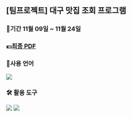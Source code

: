## [팀프로젝트] 대구 맛집 조회 프로그램

### 📆기간 11월 09일 ~ 11월 24일 

### 💷[최종 PDF](https://github.com/Hyno2/CSharpProject/blob/main/ppt%20%EB%B0%8F%20%EA%B2%B0%EA%B3%BC%EB%AC%BC/Csharp%ED%94%84%EB%A1%9C%EC%A0%9D%ED%8A%B8%20%EB%A7%9B%EC%A7%91%EC%93%B0(%EB%8C%80%EA%B5%AC).pdf)

### 📓사용 언어
<img src="https://img.shields.io/badge/C%20Sharp-239120?style=for-the-badge&#x26;logo=C%20Sharp&logoColor=white"/></a> 

### 🛠 활용 도구
<img src="https://img.shields.io/badge/visualstudio-5C2D91?style=for-the-badge&#x26;logo=visualstudio&logoColor=white"/></a>
<img src="https://img.shields.io/badge/microsoftsqlserver-CC2927?style=for-the-badge&#x26;logo=microsoftsqlserver&logoColor=white"/>



